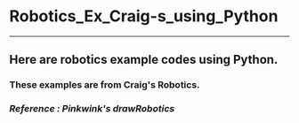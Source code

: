 # Robotics_Ex_Craig-s_using_Python
---

## Here are robotics example codes using Python.

### These examples are from Craig's Robotics.

### _Reference : Pinkwink's drawRobotics_
